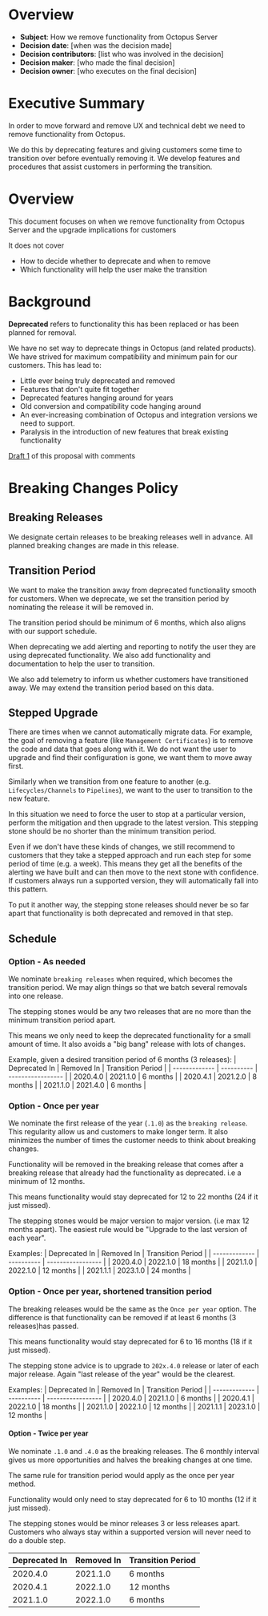 # Overview

- **Subject**: How we remove functionality from Octopus Server
- **Decision date**: [when was the decision made]
- **Decision contributors**: [list who was involved in the decision]
- **Decision maker**: [who made the final decision]
- **Decision owner**: [who executes on the final decision]

# Executive Summary

In order to move forward and remove UX and technical debt we need to remove functionality from Octopus.

We do this by deprecating features and giving customers some time to transition over before eventually removing it. We develop features and procedures that assist customers in performing the transition.

# Overview

This document focuses on when we remove functionality from Octopus Server and the upgrade implications for customers

It does not cover
- How to decide whether to deprecate and when to remove
- Which functionality will help the user make the transition

# Background

**Deprecated** refers to functionality this has been replaced or has been planned for removal.

We have no set way to deprecate things in Octopus (and related products). We have strived for maximum compatibility and minimum pain for our customers. This has lead to:
- Little ever being truly deprecated and removed
- Features that don't quite fit together
- Deprecated features hanging around for years
- Old conversion and compatibility code hanging around
- An ever-increasing combination of Octopus and integration versions we need to support.
- Paralysis in the introduction of new features that break existing functionality

[Draft 1](https://docs.google.com/document/d/1JFgWg4T6yTjU1epz85bHHMaU73tQ43bggsq8tRFIaU8/edit#heading=h.b13zj4am1nqv) of this proposal with comments

# Breaking Changes Policy

## Breaking Releases

We designate certain releases to be breaking releases well in advance. All planned breaking changes are made in this release.

## Transition Period

We want to make the transition away from deprecated functionality smooth for customers. When we deprecate, we set the transition period by nominating the release it will be removed in.

The transition period should be minimum of 6 months, which also aligns with our support schedule.

When deprecating we add alerting and reporting to notify the user they are using deprecated functionality. We also add functionality and documentation to help the user to transition.

We also add telemetry to inform us whether customers have transitioned away. We may extend the transition period based on this data.

## Stepped Upgrade

There are times when we cannot automatically migrate data. For example, the goal of removing a feature (like `Management Certificates`) is to remove the code and data that goes along with it. We do not want the user to upgrade and find their configuration is gone, we want them to move away first.

Similarly when we transition from one feature to another (e.g. `Lifecycles/Channels` to `Pipelines`), we want to the user to transition to the new feature.

In this situation we need to force the user to stop at a particular version, perform the mitigation and then upgrade to the latest version. This stepping stone should be no shorter than the minimum transition period.

Even if we don't have these kinds of changes, we still recommend to customers that they take a stepped approach and run each step for some period of time (e.g. a week). This means they get all the benefits of the alerting we have built and can then move to the next stone with confidence. If customers always run a supported version, they will automatically fall into this pattern.

To put it another way, the stepping stone releases should never be so far apart that functionality is both deprecated and removed in that step.

## Schedule

### Option - As needed

We nominate `breaking releases` when required, which becomes the transition period. We may align things so that we batch several removals into one release.

The stepping stones would be any two releases that are no more than the minimum transition period apart.

This means we only need to keep the deprecated functionality for a small amount of time. It also avoids a "big bang" release with lots of changes.

Example, given a desired transition period of 6 months (3 releases):
| Deprecated In | Removed In | Transition Period |
| ------------- | ---------- | ----------------- |
| 2020.4.0 | 2021.1.0 | 6 months |
| 2020.4.1 | 2021.2.0 | 8 months |
| 2021.1.0 | 2021.4.0 | 6 months |

### Option - Once per year

We nominate the first release of the year (`.1.0`) as the `breaking release`. This regularity allow us and customers to make longer term. It also minimizes the number of times the customer needs to think about breaking changes. 

Functionality will be removed in the breaking release that comes after a breaking release that already had the functionality as deprecated. i.e a minimum of 12 months.

This means functionality would stay deprecated for 12 to 22 months (24 if it just missed).

The stepping stones would be major version to major version. (i.e max 12 months apart). The easiest rule would be "Upgrade to the last version of each year".

Examples:
| Deprecated In | Removed In | Transition Period |
| ------------- | ---------- | ----------------- |
| 2020.4.0 | 2022.1.0 | 18 months |
| 2021.1.0 | 2022.1.0 | 12 months |
| 2021.1.1 | 2023.1.0 | 24 months |


### Option - Once per year, shortened transition period

The breaking releases would be the same as the `Once per year` option. The difference is that functionality can be removed if at least 6 months (3 releases)has passed.

This means functionality would stay deprecated for 6 to 16 months (18 if it just missed).

The stepping stone advice is to upgrade to `202x.4.0` release or later of each major release. Again "last release of the year" would be the clearest.


Examples:
| Deprecated In | Removed In | Transition Period |
| ------------- | ---------- | ----------------- |
| 2020.4.0 | 2021.1.0 | 6 months |
| 2020.4.1 | 2022.1.0 | 18 months |
| 2021.1.0 | 2022.1.0 | 12 months |
| 2021.1.1 | 2023.1.0 | 12 months |

#### Option - Twice per year

We nominate `.1.0` and `.4.0` as the breaking releases. The 6 monthly interval gives us more opportunities and halves the breaking changes at one time. 

The same rule for transition period would apply as the once per year method.

Functionality would only need to stay deprecated for 6 to 10 months (12 if it just missed).

The stepping stones would be minor releases 3 or less releases apart. Customers who always stay within a supported version will never need to do a double step.

| Deprecated In | Removed In | Transition Period |
| ------------- | ---------- | ----------------- |
| 2020.4.0 | 2021.1.0 | 6 months |
| 2020.4.1 | 2022.1.0 | 12 months |
| 2021.1.0 | 2022.1.0 | 6 months |




